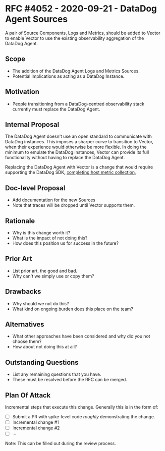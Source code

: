 # RFC #4052 - 2020-09-21 - DataDog Agent Sources

A pair of Source Components, Logs and Metrics, should be added to Vector to enable Vector to use the existing observability aggregation of the DataDog Agent.

## Scope

- The addition of the DataDog Agent Logs and Metrics Sources.
- Potential implications as acting as a DataDog Instance.

## Motivation

- People transitioning from a DataDog-centred observability stack currently must replace the DataDog Agent.

## Internal Proposal

The DataDog Agent doesn't use an open standard to communicate with DataDog instances. This imposes a sharper curve to transition to Vector, when their experience would otherwise be more flexible. In doing the minimum to emulate the DataDog instances, Vector can provide its full functionality without having to replace the DataDog Agent.

Replacing the DataDog Agent with Vector is a change that would require supporting the DataDog SDK, [completing host metric collection](https://github.com/timberio/vector/blob/master/rfcs/2020-08-26-3191-host-metrics.md), 

## Doc-level Proposal

- Add documentation for the new Sources
- Note that traces will be dropped until Vector supports them.

## Rationale

- Why is this change worth it?
- What is the impact of not doing this?
- How does this position us for success in the future?

## Prior Art

- List prior art, the good and bad.
- Why can't we simply use or copy them?

## Drawbacks

- Why should we not do this?
- What kind on ongoing burden does this place on the team?

## Alternatives

- What other approaches have been considered and why did you not choose them?
- How about not doing this at all?

## Outstanding Questions

- List any remaining questions that you have.
- These must be resolved before the RFC can be merged.

## Plan Of Attack

Incremental steps that execute this change. Generally this is in the form of:

- [ ] Submit a PR with spike-level code _roughly_ demonstrating the change.
- [ ] Incremental change #1
- [ ] Incremental change #2
- [ ] ...

Note: This can be filled out during the review process.
